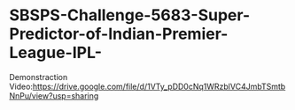 # SBSPS-Challenge-5683-Super-Predictor-of-Indian-Premier-League-IPL-
Demonstraction Video:https://drive.google.com/file/d/1VTy_pDD0cNq1WRzblVC4JmbTSmtbNnPu/view?usp=sharing
